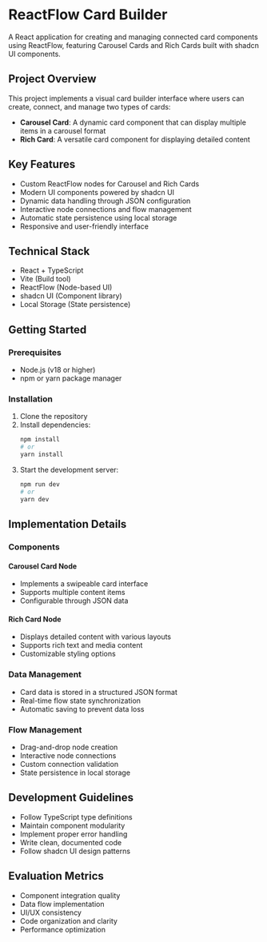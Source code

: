 # ReactFlow Card Builder

A React application for creating and managing connected card components using ReactFlow, featuring Carousel Cards and Rich Cards built with shadcn UI components.

## Project Overview

This project implements a visual card builder interface where users can create, connect, and manage two types of cards:

- **Carousel Card**: A dynamic card component that can display multiple items in a carousel format
- **Rich Card**: A versatile card component for displaying detailed content

## Key Features

- Custom ReactFlow nodes for Carousel and Rich Cards
- Modern UI components powered by shadcn UI
- Dynamic data handling through JSON configuration
- Interactive node connections and flow management
- Automatic state persistence using local storage
- Responsive and user-friendly interface

## Technical Stack

- React + TypeScript
- Vite (Build tool)
- ReactFlow (Node-based UI)
- shadcn UI (Component library)
- Local Storage (State persistence)

## Getting Started

### Prerequisites

- Node.js (v18 or higher)
- npm or yarn package manager

### Installation

1. Clone the repository
2. Install dependencies:
   ```bash
   npm install
   # or
   yarn install
   ```
3. Start the development server:
   ```bash
   npm run dev
   # or
   yarn dev
   ```

## Implementation Details

### Components

#### Carousel Card Node

- Implements a swipeable card interface
- Supports multiple content items
- Configurable through JSON data

#### Rich Card Node

- Displays detailed content with various layouts
- Supports rich text and media content
- Customizable styling options

### Data Management

- Card data is stored in a structured JSON format
- Real-time flow state synchronization
- Automatic saving to prevent data loss

### Flow Management

- Drag-and-drop node creation
- Interactive node connections
- Custom connection validation
- State persistence in local storage

## Development Guidelines

- Follow TypeScript type definitions
- Maintain component modularity
- Implement proper error handling
- Write clean, documented code
- Follow shadcn UI design patterns

## Evaluation Metrics

- Component integration quality
- Data flow implementation
- UI/UX consistency
- Code organization and clarity
- Performance optimization
